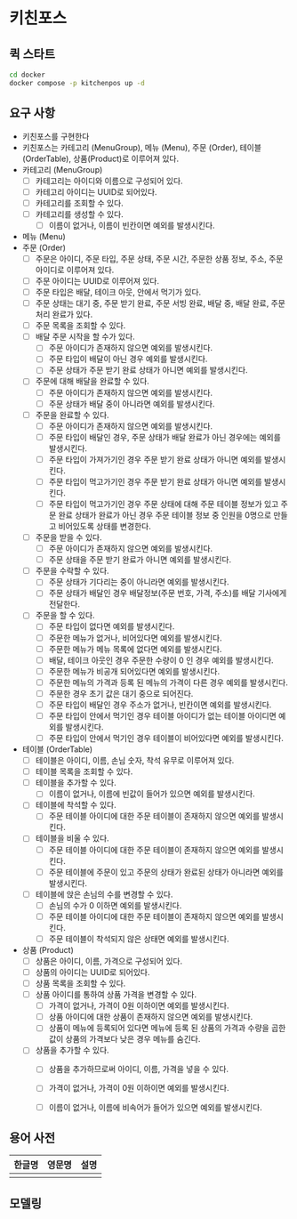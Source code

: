 # 키친포스

## 퀵 스타트

```sh
cd docker
docker compose -p kitchenpos up -d
```

## 요구 사항
- 키친포스를 구현한다
- 키친포스는 카테고리 (MenuGroup), 메뉴 (Menu), 주문 (Order), 테이블 (OrderTable), 상품(Product)로 이루어져 있다.
- 카테고리 (MenuGroup)
  - [ ] 카테고리는 아이디와 이름으로 구성되어 있다.
  - [ ] 카테고리 아이디는 UUID로 되어있다.
  - [ ] 카테고리를 조회할 수 있다.
  - [ ] 카테고리를 생성할 수 있다.
      - [ ] 이름이 없거나, 이름이 빈칸이면 예외를 발생시킨다.
- 메뉴 (Menu)
- 주문 (Order)
  - [ ] 주문은 아이디, 주문 타입, 주문 상태, 주문 시간, 주문한 상품 정보, 주소, 주문 아이디로 이루어져 있다.
  - [ ] 주문 아이디는 UUID로 이루어져 있다.
  - [ ] 주문 타입은 배달, 테이크 아웃, 안에서 먹기가 있다.
  - [ ] 주문 상태는 대기 중, 주문 받기 완료, 주문 서빙 완료, 배달 중, 배달 완료, 주문 처리 완료가 있다.
  - [ ] 주문 목록을 조회할 수 있다.
  - [ ] 배달 주문 시작을 할 수가 있다.
      - [ ] 주문 아이디가 존재하지 않으면 예외를 발생시킨다.
      - [ ] 주문 타입이 배달이 아닌 경우 예외를 발생시킨다.
      - [ ] 주문 상태가 주문 받기 완료 상태가 아니면 예외를 발생시킨다.
  - [ ] 주문에 대해 배달을 완료할 수 있다.
      - [ ] 주문 아이디가 존재하지 않으면 예외를 발생시킨다.
      - [ ] 주문 상태가 배달 중이 아니라면 예외를 발생시킨다.
  - [ ] 주문을 완료할 수 있다.
      - [ ] 주문 아이디가 존재하지 않으면 예외를 발생시킨다.
      - [ ] 주문 타입이 배달인 경우, 주문 상태가 배달 완료가 아닌 경우에는 예외를 발생시킨다.
      - [ ] 주문 타입이 가져가기인 경우 주문 받기 완료 상태가 아니면 예외를 발생시킨다.
      - [ ] 주문 타입이 먹고가기인 경우 주문 받기 완료 상태가 아니면 예외를 발생시킨다.
      - [ ] 주문 타입이 먹고가기인 경우 주문 상태에 대해 주문 테이블 정보가 있고 주문 완료 상태가 완료가 아닌 경우 주문 테이블 정보 중 인원을 0명으로 만들고 비어있도록 상태를 변경한다.
  - [ ] 주문을 받을 수 있다.
      - [ ] 주문 아이디가 존재하지 않으면 예외를 발생시킨다.
      - [ ] 주문 상태을 주문 받기 완료가 아니면 예외를 발생시킨다.
  - [ ] 주문을 수락할 수 있다.
      - [ ] 주문 상태가 기다리는 중이 아니라면 예외를 발생시킨다.
      - [ ] 주문 상태가 배달인 경우 배달정보(주문 번호, 가격, 주소)를 배달 기사에게 전달한다.
  - [ ] 주문을 할 수 있다.
      - [ ] 주문 타입이 없다면 예외를 발생시킨다.
      - [ ] 주문한 메뉴가 없거나, 비어있다면 예외를 발생시킨다.
      - [ ] 주문한 메뉴가 메뉴 목록에 없다면 예외를 발생시킨다.
      - [ ] 배달, 테이크 아웃인 경우 주문한 수량이 0 인 경우 예외를 발생시킨다.
      - [ ] 주문한 메뉴가 비공개 되어있다면 예외를 발생시킨다.
      - [ ] 주문한 메뉴의 가격과 등록 된 메뉴의 가격이 다른 경우 예외를 발생시킨다.
      - [ ] 주문한 경우 초기 값은 대기 중으로 되어진다.
      - [ ] 주문 타입이 배달인 경우 주소가 없거나, 빈칸이면 예외를 발생시킨다.
      - [ ] 주문 타입이 안에서 먹기인 경우 테이블 아이디가 없는 테이블 아이디면 예외를 발생시킨다.
      - [ ] 주문 타입이 안에서 먹기인 경우 테이블이 비어있다면 예외를 발생시킨다.
- 테이블 (OrderTable)
  - [ ] 테이블은 아이디, 이름, 손님 숫자, 착석 유무로 이루어져 있다.
  - [ ] 테이블 목록을 조회할 수 있다.
  - [ ] 테이블을 추가할 수 있다.
      - [ ] 이름이 없거나, 이름에 빈값이 들어가 있으면 예외를 발생시킨다.
  - [ ] 테이블에 착석할 수 있다.
      - [ ] 주문 테이블 아이디에 대한 주문 테이블이 존재하지 않으면 예외를 발생시킨다.
  - [ ] 테이블을 비울 수 있다.
      - [ ] 주문 테이블 아이디에 대한 주문 테이블이 존재하지 않으면 예외를 발생시킨다.
      - [ ] 주문 테이블에 주문이 있고 주문의 상태가 완료된 상태가 아니라면 예외를 발생시킨다.
  - [ ] 테이블에 앉은 손님의 수를 변경할 수 있다.
      - [ ] 손님의 수가 0 이하면 예외를 발생시킨다.
      - [ ] 주문 테이블 아이디에 대한 주문 테이블이 존재하지 않으면 예외를 발생시킨다.
      - [ ] 주문 테이블이 착석되지 않은 상태면 예외를 발생시킨다.
- 상품 (Product)
  - [ ] 상품은 아이디, 이름, 가격으로 구성되어 있다.
  - [ ] 상품의 아이디는 UUID로 되어있다.
  - [ ] 상품 목록을 조회할 수 있다.
  - [ ] 상품 아이디를 통하여 상품 가격을 변경할 수 있다.
      - [ ] 가격이 없거나, 가격이 0원 이하이면 예외를 발생시킨다.
      - [ ] 상품 아이디에 대한 상품이 존재하지 않으면 예외를 발생시킨다.
      - [ ] 상품이 메뉴에 등록되어 있다면 메뉴에 등록 된 상품의 가격과 수량을 곱한 값이 상품의 가격보다 낮은 경우 메뉴를 숨긴다.
  - [ ] 상품을 추가할 수 있다.
      - [ ] 상품을 추가하므로써 아이디, 이름, 가격을 넣을 수 있다.
      - [ ] 가격이 없거나, 가격이 0원 이하이면 예외를 발생시킨다.
      - [ ] 이름이 없거나, 이름에 비속어가 들어가 있으면 예외를 발생시킨다.



## 용어 사전

| 한글명 | 영문명 | 설명 |
| --- | --- | --- |
|  |  |  |

## 모델링
